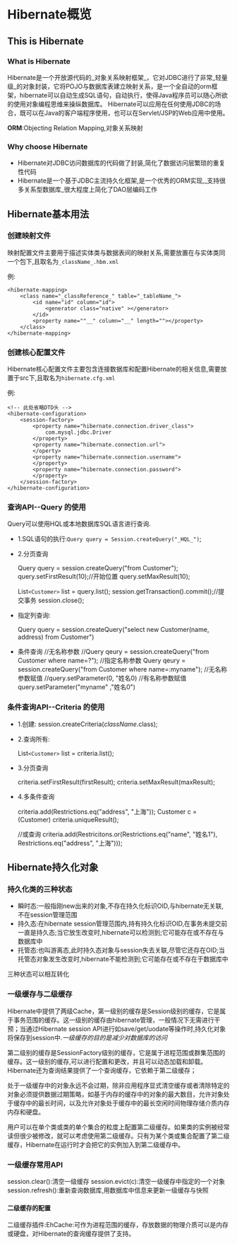 # Hibernate概览

## This is Hibernate

### What is Hibernate

Hibernate是一个开放源代码的_对象关系映射框架_，它对JDBC进行了非常_轻量级_的对象封装，它将POJO与数据库表建立映射关系，是一个全自动的orm框架，hibernate可以自动生成SQL语句，自动执行，使得Java程序员可以随心所欲的使用对象编程思维来操纵数据库。 Hibernate可以应用在任何使用JDBC的场合，既可以在Java的客户端程序使用，也可以在Servlet/JSP的Web应用中使用。

**ORM**:Objecting Relation Mapping,对象关系映射

### Why choose Hibernate

- Hibernate对JDBC访问数据库的代码做了封装,简化了数据访问层繁琐的重复性代码
- Hibernate是一个基于JDBC主流持久化框架,是一个优秀的ORM实现,_支持很多关系型数据库_很大程度上简化了DAO层编码工作

## Hibernate基本用法

### 创建映射文件

映射配置文件主要用于描述实体类与数据表间的映射关系,需要放置在与实体类同一个包下,且取名为`_className_.hbm.xml`

例:

    <hibernate-mapping>
        <class name="_classReference_" table="_tableName_">
            <id name="id" column="id">
                <generator class="native" ></generator>
            </id>
            <property name=""__" column="__" length=""></property>
        </class>
    </hibernate-mapping>

### 创建核心配置文件

Hibernate核心配置文件主要包含连接数据库和配置Hibernate的相关信息,需要放置于src下,且取名为`hibernate.cfg.xml`

例:

    <!-- 此处省略DTD头 -->
    <hibernate-configuration>
        <session-factory>
            <property name="hibernate.connection.driver_class">
                com.mysql.jdbc.Driver
            </property>
            <property name="hibernate.connection.url">
            </operty>
            <property name="hibernate.connection.username">
            </property>
            <property name="hibernate.connection.password">
            </property>
        </session-factory>
    </hibernate-configuration>

### 查询API--Query 的使用

Query可以使用HQL或本地数据库SQL语言进行查询.

- 1.SQL语句的执行:`Query query = Session.createQuery("_HQL_")`;
- 2.分页查询

    Query query = session.createQuery("from Customer");
    query.setFirstResult(10);//开始位置
    query.setMaxResult(10);

    List`<Customer>` list = query.list();
    session.getTransaction().commit();//提交事务
    session.close();
- 指定列查询:

    Query query = session.createQuery("select new Customer(name, address) from Customer")
- 条件查询
    //无名称参数
    //Query qeury = session.createQuery("from Customer where name=?");
    //指定名称参数
    Query qeury = session.createQuery("from Customer where name=:myname");
    //无名称参数赋值
    //query.setParameter(0, "姓名0)
    //有名称参数赋值
    query.setParameter("myname" ,"姓名0")

### 条件查询API--Criteria 的使用

- 1.创建: session.createCriteria(_className_.class);
- 2.查询所有:

    List`<Customer>` list = criteria.list();
- 3.分页查询

   criteria.setFirstResult(firstResult);
   criteria.setMaxResult(maxResult);
- 4.多条件查询

    criteria.add(Restrictions.eq("address", "上海"));
    Customer c = (Customer) criteria.uniqueResult();

    //或查询
    criteria.add(Restricitons.or(Restrictions.eq("name", "姓名1"), Restrictions.eq("address", "上海")));

## Hibernate持久化对象

### 持久化类的三种状态

- 瞬时态:一般指刚new出来的对象,不存在持久化标识OID,与hibernate无关联,不在session管理范围
- 持久态:在hibernate session管理范围内,持有持久化标识OID,在事务未提交前一直是持久态;当它放生改变时,hibernate可以检测到;它可能存在或不存在与数据库中
- 托管态:也叫游离态,此时持久态对象与session失去关联,尽管它还存在OID;当托管态对象发生改变时,hibernate不能检测到;它可能存在或不存在于数据库中

三种状态可以相互转化

### 一级缓存与二级缓存

Hibernate中提供了两级Cache，第一级别的缓存是Session级别的缓存，它是属于事务范围的缓存。这一级别的缓存由hibernate管理，一般情况下无需进行干预；当通过Hibernate session API进行如save/get/uodate等操作时,持久化对象将保存到session中.*一级缓存的目的是减少对数据库的访问*

第二级别的缓存是SessionFactory级别的缓存，它是属于进程范围或群集范围的缓存。这一级别的缓存,可以进行配置和更改，并且可以动态加载和卸载。 Hibernate还为查询结果提供了一个查询缓存，它依赖于第二级缓存；

处于一级缓存中的对象永远不会过期，除非应用程序显式清空缓存或者清除特定的对象必须提供数据过期策略，如基于内存的缓存中的对象的最大数目，允许对象处于缓存中的最长时间，以及允许对象处于缓存中的最长空闲时间物理存储介质内存内存和硬盘。

用户可以在单个类或类的单个集合的粒度上配置第二级缓存。如果类的实例被经常读但很少被修改，就可以考虑使用第二级缓存。只有为某个类或集合配置了第二级缓存，Hibernate在运行时才会把它的实例加入到第二级缓存中。

### 一级缓存常用API

session.clear():清空一级缓存
session.evict(c):清空一级缓存中指定的一个对象
session.refresh():重新查询数据库,用数据库中信息来更新一级缓存与快照

#### 二级缓存的配置

二级缓存插件:EhCache:可作为进程范围的缓存，存放数据的物理介质可以是内存或硬盘，对Hibernate的查询缓存提供了支持。